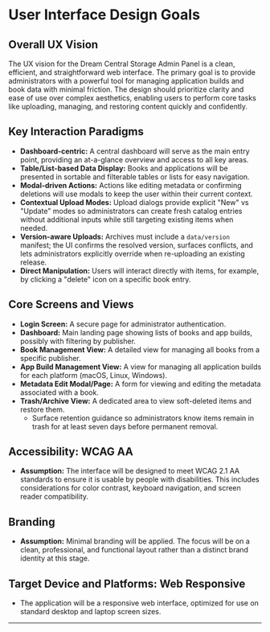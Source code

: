 # **User Interface Design Goals**

## **Overall UX Vision**

The UX vision for the Dream Central Storage Admin Panel is a clean, efficient, and straightforward web interface. The primary goal is to provide administrators with a powerful tool for managing application builds and book data with minimal friction. The design should prioritize clarity and ease of use over complex aesthetics, enabling users to perform core tasks like uploading, managing, and restoring content quickly and confidently.

## **Key Interaction Paradigms**

* **Dashboard-centric:** A central dashboard will serve as the main entry point, providing an at-a-glance overview and access to all key areas.
* **Table/List-based Data Display:** Books and applications will be presented in sortable and filterable tables or lists for easy navigation.
* **Modal-driven Actions:** Actions like editing metadata or confirming deletions will use modals to keep the user within their current context.
* **Contextual Upload Modes:** Upload dialogs provide explicit "New" vs "Update" modes so administrators can create fresh catalog entries without additional inputs while still targeting existing items when needed.
* **Version-aware Uploads:** Archives must include a `data/version` manifest; the UI confirms the resolved version, surfaces conflicts, and lets administrators explicitly override when re-uploading an existing release.
* **Direct Manipulation:** Users will interact directly with items, for example, by clicking a "delete" icon on a specific book entry.

## **Core Screens and Views**

* **Login Screen:** A secure page for administrator authentication.
* **Dashboard:** Main landing page showing lists of books and app builds, possibly with filtering by publisher.
* **Book Management View:** A detailed view for managing all books from a specific publisher.
* **App Build Management View:** A view for managing all application builds for each platform (macOS, Linux, Windows).
* **Metadata Edit Modal/Page:** A form for viewing and editing the metadata associated with a book.
* **Trash/Archive View:** A dedicated area to view soft-deleted items and restore them.
  * Surface retention guidance so administrators know items remain in trash for at least seven days before permanent removal.

## **Accessibility: WCAG AA**

* **Assumption:** The interface will be designed to meet WCAG 2.1 AA standards to ensure it is usable by people with disabilities. This includes considerations for color contrast, keyboard navigation, and screen reader compatibility.

## **Branding**

* **Assumption:** Minimal branding will be applied. The focus will be on a clean, professional, and functional layout rather than a distinct brand identity at this stage.

## **Target Device and Platforms: Web Responsive**

* The application will be a responsive web interface, optimized for use on standard desktop and laptop screen sizes.

---

